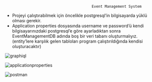                                             Event Management System
- Projeyi çalıştırabilmek için öncelikle postgresql’in bilgisayarda yüklü olması gerekir.
- Application properties dosyasında username ve password’ü kendi bilgisayarınızdaki postgresql’e göre ayarladıktan sonra EventManagementDB adında boş bir veri tabanı oluşturmalıyız. (entity’lere karşılık gelen tabloları program çalıştırıldığında kendisi oluşturacaktır)

![graphiql](https://user-images.githubusercontent.com/78481960/230923623-2bd6ed60-bbca-471e-b6a3-56b187685be3.PNG)

![applicationproperties](https://user-images.githubusercontent.com/78481960/230923630-3084d54c-3a3f-4f95-98f8-692949b64599.PNG)

![postman](https://user-images.githubusercontent.com/78481960/230923631-acf40353-c1b8-4916-b275-08a56cea439c.PNG)

